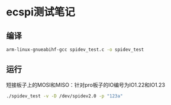 # ecspi测试笔记

## 编译
```bash
arm-linux-gnueabihf-gcc spidev_test.c -o spidev_test
```


## 运行
短接板子上的MOSI和MISO：针对pro板子的IO编号为IO1.22和IO1.23
```bash
./spidev_test -v -D /dev/spidev2.0 -p "123a"
```